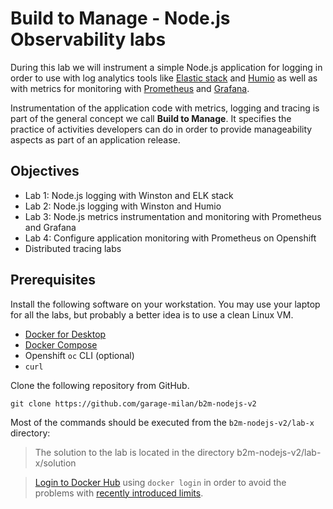 # Build to Manage - Node.js Observability labs

During this lab we will instrument a simple Node.js application for logging in order to use with log analytics tools like [Elastic stack](http://elastic.co) and [Humio](https://humio.com) as well as with metrics for monitoring with [Prometheus](https://prometheus.io) and [Grafana](https://grafana.com).

Instrumentation of the application code with metrics, logging and tracing is part of the general concept we call **Build to Manage**. It specifies the practice of activities developers can do in order to provide manageability aspects as part of an application release.

## Objectives
- Lab 1: Node.js logging with Winston and ELK stack
- Lab 2: Node.js logging with Winston and Humio
- Lab 3: Node.js metrics instrumentation and monitoring with Prometheus and Grafana
- Lab 4: Configure application monitoring with Prometheus on Openshift
- Distributed tracing labs

## Prerequisites
Install the following software on your workstation. You may use your laptop for all the labs, but probably a better idea is to use a clean Linux VM.

- [Docker for Desktop](https://www.docker.com/products/docker-desktop)
- [Docker Compose](https://docs.docker.com/compose/install)
- Openshift `oc` CLI (optional)
- `curl`


Clone the following repository from GitHub.

```
git clone https://github.com/garage-milan/b2m-nodejs-v2
```

Most of the commands should be executed from the `b2m-nodejs-v2/lab-x` directory:

> The solution to the lab is located in the directory b2m-nodejs-v2/lab-x/solution

> [Login to Docker Hub](https://hub.docker.com/signup) using `docker login` in order to avoid the problems with [recently introduced limits](https://www.openshift.com/blog/mitigate-impact-of-docker-hub-pull-request-limits).
> 
